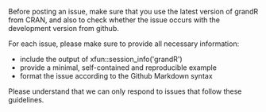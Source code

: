 Before posting an issue, make sure that you use the latest version of grandR from CRAN, and also to check whether the issue occurs with the development version from github.

For each issue, please make sure to provide all necessary information:
- include the output of xfun::session_info('grandR')
- provide a minimal, self-contained and reproducible example
- format the issue according to the Github Markdown syntax

Please understand that we can only respond to issues that follow these guidelines.
